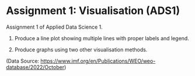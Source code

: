 # Assignment 1: Visualisation (ADS1)

Assignment 1 of Applied Data Science 1.

1. Produce a line plot showing multiple lines with proper labels and legend.

2. Produce graphs using two other visualisation methods.

(Data Source: https://www.imf.org/en/Publications/WEO/weo-database/2022/October)
